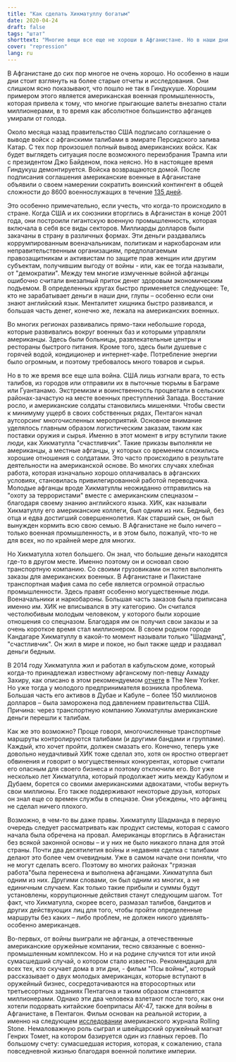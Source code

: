 ```yaml
---
title: "Как сделать Хикматуллу богатым"
date: 2020-04-24
draft: false
tags: "штат"
shorttext: "Многие вещи все еще не хороши в Афганистане. Но в наши дни стоит взглянуть на старые доклады и исследования."
cover: "repression"
lang: ru
---
```


В Афганистане до сих пор многое не очень хорошо. Но особенно в наши дни стоит взглянуть на более старые отчеты и исследования. Они слишком ясно показывают, что пошло не так в Гиндукуше. Хорошим примером этого является американская военная промышленность, которая привела к тому, что многие прыгающие валеты внезапно стали миллионерами, в то время как абсолютное большинство афганцев умирали от голода.

Около месяца назад правительство США подписало соглашение о выводе войск с афганскими талибами в эмирате Персидского залива Катар. С тех пор произошел полный вывод американских войск. Как будет выглядеть ситуация после возможного переизбрания Трампа или с президентом Джо Байденом, пока неясно. Но в настоящее время Гиндукуш демонтируется. Войска возвращаются домой. После подписания соглашения американские военные в Афганистане объявили о своем намерении сократить воинский контингент в общей сложности до 8600 военнослужащих в течение [135 дней](https://www.aljazeera.com/news/2020/03/begins-troop-withdrawal-afghanistan-official-200309162847760.html "US begins troop withdrawal from Afghanistan: US official").

Это особенно примечательно, если учесть, что когда-то происходило в стране. Когда США и их союзники вторглись в Афганистан в конце 2001 года, они построили гигантскую военную промышленность, которая включала в себя все виды секторов. Миллиарды долларов были закачаны в страну в различных формах. Эти деньги раздавались коррумпированным военачальникам, политикам и наркобаронам или неправительственным организациям, предполагаемым правозащитникам и активистам по защите прав женщин или другим субъектам, получившим выгоду от войны - или, как ее тогда называли, от "демократии". Между тем многие измученные войной афганцы ошибочно считали внезапный приток денег здоровым экономическим подъемом. В определенных кругах быстро применяется следующее: Те, кто не зарабатывает деньги в наши дни, глупы – особенно если они знают английский язык. Менталитет хищника быстро развивался, и большая часть денег, конечно же, лежала на американских военных.

Во многих регионах развивались прямо-таки небольшие города, которые развивались вокруг военных баз и которыми управляли американцы. Здесь были больницы, развлекательные центры и рестораны быстрого питания. Кроме того, здесь были душевые с горячей водой, кондиционер и интернет-кафе. Потребление энергии было огромным, и поэтому требовалось много товаров и сырья.

Но в то же время все еще шла война. США лишь изгнали врага, то есть талибов, из городов или отправили их в пыточные тюрьмы в Баграме или Гуантанамо. Экстремизм и воинственность процветали в сельских районах-зачастую на месте военных преступлений Запада. Восстание росло, и американские солдаты становились мишенями. Чтобы свести к минимуму ущерб в своих собственных рядах, Пентагон начал аутсорсинг многочисленных мероприятий. Основное внимание уделялось главным образом логистическим заказам, таким как поставки оружия и сырья. Именно в этот момент в игру вступили такие люди, как Хикматулла "счастливчик". Такие приказы выполняли не американцы, а местные афганцы, у которых со временем сложились хорошие отношения с солдатами. Это часто происходило в результате деятельности на американской основе. Во многих случаях хлебная работа, которая изначально хорошо оплачивалась в афганских условиях, становилась привилегированной работой переводчика. Молодые афганцы вроде Хикматуллы неожиданно отправились на "охоту за террористами" вместе с американским спецназом – благодаря своему знанию английского языка. ХИК, как называли Хикматуллу его американские коллеги, был одним из них. Бедный, без отца и едва достигший совершеннолетия. Как старший сын, он был вынужден кормить всю свою семью. В Афганистане не было ничего – только военная промышленность, и в этом было, пожалуй, что-то не для всех, но по крайней мере для многих.

Но Хикматулла хотел большего. Он знал, что большие деньги находятся где-то в другом месте. Именно поэтому он и основал свою транспортную компанию. Со своими грузовиками он хотел выполнять заказы для американских военных. В Афганистане и Пакистане транспортная мафия сама по себе является огромной отраслью промышленности. Здесь правят особенно могущественные люди. Военачальники и наркобароны. Большая часть заказов была приписана именно им. ХИК не вписывался в эту категорию. Он считался честолюбивым молодым человеком, у которого были хорошие отношения со спецназом. Благодаря им он получил свои заказы и за очень короткое время стал миллионером. В своем родном городе Кандагаре Хикматуллу в какой-то момент называли только "Шадманд", "счастливчик". Он жил в мире и покое, но был также щедр и раздавал деньги бедным.

В 2014 году Хикматулла жил и работал в кабульском доме, который когда-то принадлежал известному афганскому поп-певцу Ахмаду Захиру, как описано в этом рекомендуемом [отчете](https://www.newyorker.com/magazine/2016/03/07/the-man-who-made-millions-off-the-afghan-war "The Bidding War") в The New Yorker. Но уже тогда у молодого предпринимателя возникла проблема. Большая часть его активов в Дубае и Кабуле – более 150 миллионов долларов – была заморожена под давлением правительства США. Причина: через транспортную компанию Хикматуллы американские деньги перешли к талибам.

Как же это возможно? Проще говоря, многочисленные транспортные маршруты контролируются талибами (и другими бандами и группами). Каждый, кто хочет пройти, должен смазать его. Конечно, теперь уже довольно неудачливый ХИК тоже сделал это, хотя он яростно отвергает обвинения и говорит о могущественных конкурентах, которые считали его опасным для своего бизнеса и поэтому отключили его. Вот уже несколько лет Хикматулла, который продолжает жить между Кабулом и Дубаем, борется со своими американскими адвокатами, чтобы вернуть свои миллионы. Его также поддерживают некоторые друзья, которых он знал еще со времен службы в спецназе. Они убеждены, что афганец не сделал ничего плохого.

Возможно, в чем-то вы даже правы. Хикматуллу Шадманда в первую очередь следует рассматривать как продукт системы, которая с самого начала была обречена на провал. Американцы вторглись в Афганистан без всякой законной основы – и у них не было никакого плана для этой страны. Почти два десятилетия войны и недавняя сделка с талибами делают это более чем очевидным. Уже в самом начале они поняли, что не могут сделать всего. Поэтому во многих районах "грязная работа"была перенесена и выполнена афганцами. Хикматулла был одним из них. Другими словами, он был одним из многих, а не единичным случаем. Как только такие прибыли и суммы будут установлены, коррупционные действия станут следующим шагом. Тот факт, что Хикматулла, скорее всего, размазал талибов, бандитов и других действующих лиц для того, чтобы пройти определенные маршруты без каких – либо проблем, не должен никого удивлять-особенно американцев.

Во-первых, от войны выиграли не афганцы, а отечественные американские оружейные компании, тесно связанные с военно-промышленным комплексом. Но и на родине случился тот или иной сумасшедший случай, о котором стало известно. Рекомендация для всех тех, кто скучает дома в эти дни, - фильм "Псы войны", который рассказывает о двух молодых американцах, которые вступают в оружейный бизнес, сосредотачиваются на второсортных или третьесортных заданиях Пентагона и таким образом становятся миллионерами. Однако эти два человека взлетают после того, как они хотели подорвать китайские боеприпасы АК-47, также для войны в Афганистане, в Пентагон. Фильм основан на реальной истории, а именно на следующем [исследовании](https://www.rollingstone.com/politics/politics-news/the-stoner-arms-dealers-how-two-american-kids-became-big-time-weapons-traders-176604/ "The Stoner Arms Dealers: How Two American Kids Became Big-Time Weapons Traders") американского журнала Rolling Stone. Немаловажную роль сыграл и швейцарский оружейный магнат Генрих Томет, на котором базируется один из главных героев. По большому счету: сумасшедшая история, которая, к сожалению, стала повседневной жизнью благодаря военной политике империи.
